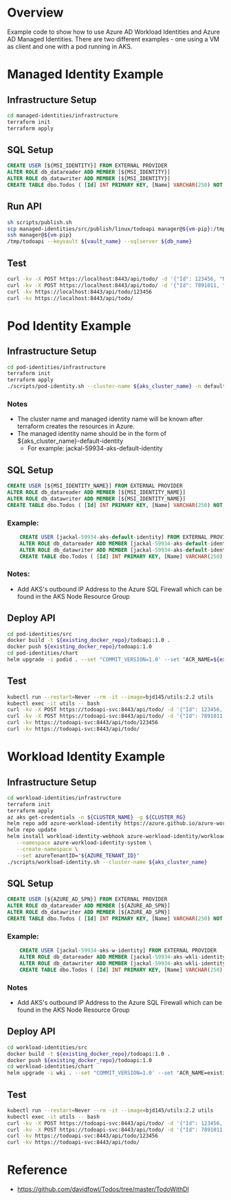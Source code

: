 # Overview 

Example code to show how to use Azure AD Workload Identities and Azure AD Managed Identities. There are two different examples - one using a VM as client and one with a pod running in AKS.  

# Managed Identity Example
## Infrastructure Setup
```bash
cd managed-identities/infrastructure
terraform init
terraform apply
```

## SQL Setup
```sql
CREATE USER [${MSI_IDENTITY}] FROM EXTERNAL PROVIDER
ALTER ROLE db_datareader ADD MEMBER [${MSI_IDENTITY}]
ALTER ROLE db_datawriter ADD MEMBER [${MSI_IDENTITY}]
CREATE TABLE dbo.Todos ( [Id] INT PRIMARY KEY, [Name] VARCHAR(250) NOT NULL, [IsComplete] BIT);
```

## Run API
```bash
sh scripts/publish.sh
scp managed-identities/src/publish/linux/todoapi manager@${vm-pip}:/tmp/
ssh manager@${vm-pip}
/tmp/todoapi --keyvault ${vault_name} --sqlserver ${db_name}
```

## Test
```bash
curl -kv -X POST https://localhost:8443/api/todo/ -d '{"Id": 123456, "Name": "Take out trash"}' -H "Content-Type: application/json"
curl -kv -X POST https://localhost:8443/api/todo/ -d '{"Id": 7891011, "Name": "Clean your bathroom"}' -H "Content-Type: application/json"
curl -kv https://localhost:8443/api/todo/123456
curl -kv https://localhost:8443/api/todo/
```

# Pod Identity Example
## Infrastructure Setup
```bash
cd pod-identities/infrastructure
terraform init
terraform apply
./scripts/pod-identity.sh --cluster-name ${aks_cluster_name} -n default -i ${managed_identity_name}
```
### Notes
* The cluster name and managed identity name will be known after terraform creates the resources in Azure.
* The managed identity name should be in the form of ${aks_cluster_name}-default-identity
    * For example: jackal-59934-aks-default-identity

## SQL Setup
```sql
CREATE USER [${MSI_IDENTITY_NAME}] FROM EXTERNAL PROVIDER
ALTER ROLE db_datareader ADD MEMBER [${MSI_IDENTITY_NAME}]
ALTER ROLE db_datawriter ADD MEMBER [${MSI_IDENTITY_NAME}]
CREATE TABLE dbo.Todos ( [Id] INT PRIMARY KEY, [Name] VARCHAR(250) NOT NULL, [IsComplete] BIT);
```

### Example:
```sql
    CREATE USER [jackal-59934-aks-default-identity] FROM EXTERNAL PROVIDER
    ALTER ROLE db_datareader ADD MEMBER [jackal-59934-aks-default-identity]
    ALTER ROLE db_datawriter ADD MEMBER [jackal-59934-aks-default-identity]
    CREATE TABLE dbo.Todos ( [Id] INT PRIMARY KEY, [Name] VARCHAR(250) NOT NULL, [IsComplete] BIT);
```

### Notes:
* Add AKS's outbound IP Address to the Azure SQL Firewall which can be found in the AKS Node Resource Group

## Deploy API
```bash
cd pod-identities/src
docker build -t ${existing_docker_repo}/todoapi:1.0 .
docker push ${existing_docker_repo}/todoapi:1.0
cd pod-identities/chart
helm upgrade -i podid . --set "COMMIT_VERSION=1.0' --set "ACR_NAME=${existing_docker_repo}" --set "APP_NAME=${app_name_from_terraform}" --set "MSI_SELECTOR=${managed_identity_name}
```
## Test
```bash
kubectl run --restart=Never --rm -it --image=bjd145/utils:2.2 utils
kubectl exec -it utils -- bash
curl -kv -X POST https://todoapi-svc:8443/api/todo/ -d '{"Id": 123456, "Name": "Take out trash"}' -H "Content-Type: application/json"
curl -kv -X POST https://todoapi-svc:8443/api/todo/ -d '{"Id": 7891011, "Name": "Clean your bathroom"}' -H "Content-Type: application/json"
curl -kv https://todoapi-svc:8443/api/todo/123456
curl -kv https://todoapi-svc:8443/api/todo/
```

# Workload Identity Example
## Infrastructure Setup
```bash
cd workload-identities/infrastructure
terraform init
terraform apply
az aks get-credentials -n ${CLUSTER_NAME} -g ${CLUSTER_RG}
helm repo add azure-workload-identity https://azure.github.io/azure-workload-identity/charts
helm repo update
helm install workload-identity-webhook azure-workload-identity/workload-identity-webhook \
   --namespace azure-workload-identity-system \
   --create-namespace \
   --set azureTenantID="${AZURE_TENANT_ID}"
./scripts/workload-identity.sh --cluster-name ${aks_cluster_name} 
```

## SQL Setup
```sql
CREATE USER [${AZURE_AD_SPN}] FROM EXTERNAL PROVIDER
ALTER ROLE db_datareader ADD MEMBER [${AZURE_AD_SPN}]
ALTER ROLE db_datawriter ADD MEMBER [${AZURE_AD_SPN}]
CREATE TABLE dbo.Todos ( [Id] INT PRIMARY KEY, [Name] VARCHAR(250) NOT NULL, [IsComplete] BIT);
```

### Example:
```sql
    CREATE USER [jackal-59934-aks-w-identity] FROM EXTERNAL PROVIDER
    ALTER ROLE db_datareader ADD MEMBER [jackal-59934-aks-wkli-identity]
    ALTER ROLE db_datawriter ADD MEMBER [jackal-59934-aks-wkli-identity]
    CREATE TABLE dbo.Todos ( [Id] INT PRIMARY KEY, [Name] VARCHAR(250) NOT NULL, [IsComplete] BIT);
```
### Notes
* Add AKS's outbound IP Address to the Azure SQL Firewall which can be found in the AKS Node Resource Group

## Deploy API
```bash
cd workload-identities/src
docker build -t ${existing_docker_repo}/todoapi:1.0 .
docker push ${existing_docker_repo}/todoapi:1.0
cd workload-identities/chart
helm upgrade -i wki . --set "COMMIT_VERSION=1.0' --set "ACR_NAME=existing_docker_repo" --set "APP_NAME=${app_name_from_terraform}" --set "ARM_WORKLOAD_APP_ID=${workload_app_id} --set "ARM_TENANT_ID=${azure_ad_tenant_id}"
```

## Test
```bash
kubectl run --restart=Never --rm -it --image=bjd145/utils:2.2 utils
kubectl exec -it utils -- bash
curl -kv -X POST https://todoapi-svc:8443/api/todo/ -d '{"Id": 123456, "Name": "Take out trash"}' -H "Content-Type: application/json"
curl -kv -X POST https://todoapi-svc:8443/api/todo/ -d '{"Id": 7891011, "Name": "Clean your bathroom"}' -H "Content-Type: application/json"
curl -kv https://todoapi-svc:8443/api/todo/123456
curl -kv https://todoapi-svc:8443/api/todo/
```

# Reference 
* https://github.com/davidfowl/Todos/tree/master/TodoWithDI
